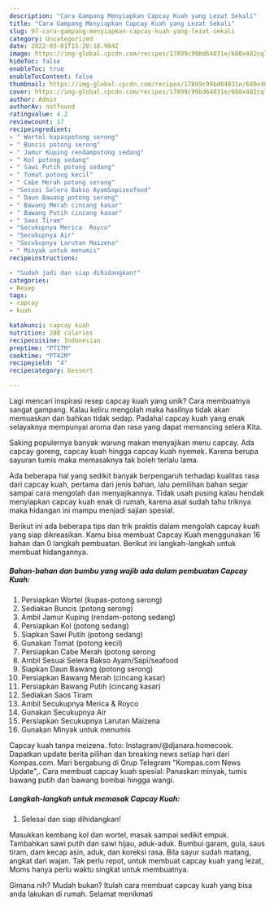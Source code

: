 ```yaml
---
description: "Cara Gampang Menyiapkan Capcay Kuah yang Lezat Sekali"
title: "Cara Gampang Menyiapkan Capcay Kuah yang Lezat Sekali"
slug: 97-cara-gampang-menyiapkan-capcay-kuah-yang-lezat-sekali
category: Uncategorized
date: 2022-03-01T15:20:18.984Z
image: https://img-global.cpcdn.com/recipes/17899c99bd64031e/680x482cq70/capcay-kuah-foto-resep-utama.jpg
hideToc: false
enableToc: true
enableTocContent: false
thumbnail: https://img-global.cpcdn.com/recipes/17899c99bd64031e/680x482cq70/capcay-kuah-foto-resep-utama.jpg
cover: https://img-global.cpcdn.com/recipes/17899c99bd64031e/680x482cq70/capcay-kuah-foto-resep-utama.jpg
author: Admin
authorAv: notfound
ratingvalue: 4.2
reviewcount: 17
recipeingredient:
- " Wortel kupaspotong serong"
- " Buncis potong serong"
- " Jamur Kuping rendampotong sedang"
- " Kol potong sedang"
- " Sawi Putih potong sedang"
- " Tomat potong kecil"
- " Cabe Merah potong serong"
- "Sesuai Selera Bakso AyamSapiseafood"
- " Daun Bawang potong serong"
- " Bawang Merah cincang kasar"
- " Bawang Putih cincang kasar"
- " Saos Tiram"
- "Secukupnya Merica  Royco"
- "Secukupnya Air"
- "Secukupnya Larutan Maizena"
- " Minyak untuk menumis"
recipeinstructions:

- "Sudah jadi dan siap dihidangkan!"
categories:
- Resep
tags:
- capcay
- kuah

katakunci: capcay kuah 
nutrition: 288 calories
recipecuisine: Indonesian
preptime: "PT17M"
cooktime: "PT42M"
recipeyield: "4"
recipecategory: Dessert

---
```





Lagi mencari inspirasi resep capcay kuah yang unik? Cara membuatnya sangat gampang. Kalau keliru mengolah maka hasilnya tidak akan memuaskan dan bahkan tidak sedap. Padahal capcay kuah yang enak selayaknya mempunyai aroma dan rasa yang dapat memancing selera Kita.





Saking populernya banyak warung makan menyajikan menu capcay. Ada capcay goreng, capcay kuah hingga capcay kuah nyemek. Karena berupa sayuran tumis maka memasaknya tak boleh terlalu lama.

Ada beberapa hal yang sedikit banyak berpengaruh terhadap kualitas rasa dari capcay kuah, pertama dari jenis bahan, lalu pemilihan bahan segar sampai cara mengolah dan menyajikannya. Tidak usah pusing kalau hendak menyiapkan capcay kuah enak di rumah, karena asal sudah tahu triknya maka hidangan ini mampu menjadi sajian spesial.






Berikut ini ada beberapa tips dan trik praktis dalam mengolah capcay kuah yang siap dikreasikan. Kamu bisa membuat Capcay Kuah menggunakan 16 bahan dan 0 langkah pembuatan. Berikut ini langkah-langkah untuk membuat hidangannya.

<!--inarticleads1-->

##### Bahan-bahan dan bumbu yang wajib ada dalam pembuatan Capcay Kuah:

1. Persiapkan  Wortel (kupas-potong serong)
1. Sediakan  Buncis (potong serong)
1. Ambil  Jamur Kuping (rendam-potong sedang)
1. Persiapkan  Kol (potong sedang)
1. Siapkan  Sawi Putih (potong sedang)
1. Gunakan  Tomat (potong kecil)
1. Persiapkan  Cabe Merah (potong serong
1. Ambil Sesuai Selera Bakso Ayam/Sapi/seafood
1. Siapkan  Daun Bawang (potong serong)
1. Persiapkan  Bawang Merah (cincang kasar)
1. Persiapkan  Bawang Putih (cincang kasar)
1. Sediakan  Saos Tiram
1. Ambil Secukupnya Merica &amp; Royco
1. Gunakan Secukupnya Air
1. Persiapkan Secukupnya Larutan Maizena
1. Gunakan  Minyak untuk menumis


Capcay kuah tanpa meizena. foto: Instagram/@djanara.homecook. Dapatkan update berita pilihan dan breaking news setiap hari dari Kompas.com. Mari bergabung di Grup Telegram &#34;Kompas.com News Update&#34;,. Cara membuat capcay kuah spesial: Panaskan minyak, tumis bawang putih dan bawang bombai hingga wangi. 

<!--inarticleads2-->

##### Langkah-langkah untuk memasak Capcay Kuah:


1. Selesai dan siap dihidangkan!

Masukkan kembang kol dan wortel, masak sampai sedikit empuk. Tambahkan sawi putih dan sawi hijau, aduk-aduk. Bumbui garam, gula, saus tiram, dam kecap asin, aduk, dan koreksi rasa. Bila sayur sudah matang, angkat dari wajan. Tak perlu repot, untuk membuat capcay kuah yang lezat, Moms hanya perlu waktu singkat untuk membuatnya. 

Gimana nih? Mudah bukan? Itulah cara membuat capcay kuah yang bisa anda lakukan di rumah. Selamat menikmati
